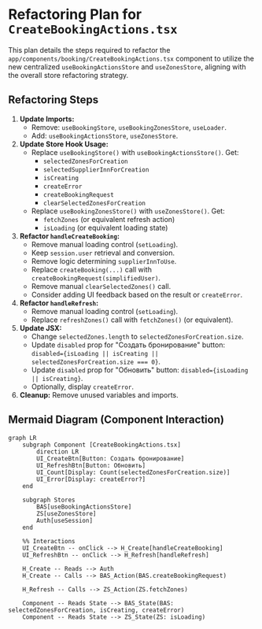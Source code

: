 # Refactoring Plan for `CreateBookingActions.tsx`

This plan details the steps required to refactor the `app/components/booking/CreateBookingActions.tsx` component to utilize the new centralized `useBookingActionsStore` and `useZonesStore`, aligning with the overall store refactoring strategy.

## Refactoring Steps

1.  **Update Imports:**
    *   Remove: `useBookingStore`, `useBookingZonesStore`, `useLoader`.
    *   Add: `useBookingActionsStore`, `useZonesStore`.
2.  **Update Store Hook Usage:**
    *   Replace `useBookingStore()` with `useBookingActionsStore()`. Get:
        *   `selectedZonesForCreation`
        *   `selectedSupplierInnForCreation`
        *   `isCreating`
        *   `createError`
        *   `createBookingRequest`
        *   `clearSelectedZonesForCreation`
    *   Replace `useBookingZonesStore()` with `useZonesStore()`. Get:
        *   `fetchZones` (or equivalent refresh action)
        *   `isLoading` (or equivalent loading state)
3.  **Refactor `handleCreateBooking`:**
    *   Remove manual loading control (`setLoading`).
    *   Keep `session.user` retrieval and conversion.
    *   Remove logic determining `supplierInnToUse`.
    *   Replace `createBooking(...)` call with `createBookingRequest(simplifiedUser)`.
    *   Remove manual `clearSelectedZones()` call.
    *   Consider adding UI feedback based on the result or `createError`.
4.  **Refactor `handleRefresh`:**
    *   Remove manual loading control (`setLoading`).
    *   Replace `refreshZones()` call with `fetchZones()` (or equivalent).
5.  **Update JSX:**
    *   Change `selectedZones.length` to `selectedZonesForCreation.size`.
    *   Update `disabled` prop for "Создать бронирование" button: `disabled={isLoading || isCreating || selectedZonesForCreation.size === 0}`.
    *   Update `disabled` prop for "Обновить" button: `disabled={isLoading || isCreating}`.
    *   Optionally, display `createError`.
6.  **Cleanup:** Remove unused variables and imports.

## Mermaid Diagram (Component Interaction)

```mermaid
graph LR
    subgraph Component [CreateBookingActions.tsx]
        direction LR
        UI_CreateBtn[Button: Создать бронирование]
        UI_RefreshBtn[Button: Обновить]
        UI_Count[Display: Count(selectedZonesForCreation.size)]
        UI_Error[Display: createError?]
    end

    subgraph Stores
        BAS[useBookingActionsStore]
        ZS[useZonesStore]
        Auth[useSession]
    end

    %% Interactions
    UI_CreateBtn -- onClick --> H_Create[handleCreateBooking]
    UI_RefreshBtn -- onClick --> H_Refresh[handleRefresh]

    H_Create -- Reads --> Auth
    H_Create -- Calls --> BAS_Action(BAS.createBookingRequest)

    H_Refresh -- Calls --> ZS_Action(ZS.fetchZones)

    Component -- Reads State --> BAS_State(BAS: selectedZonesForCreation, isCreating, createError)
    Component -- Reads State --> ZS_State(ZS: isLoading)